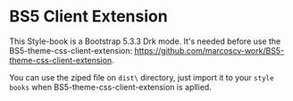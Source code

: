 # BS5 Client Extension

This Style-book is a Bootstrap 5.3.3 Drk mode.
It's needed before use the BS5-theme-css-client-extension: https://github.com/marcoscv-work/BS5-theme-css-client-extension.

You can use the ziped file on `dist\` directory, just import it to your `style books` when BS5-theme-css-client-extension is apllied.
